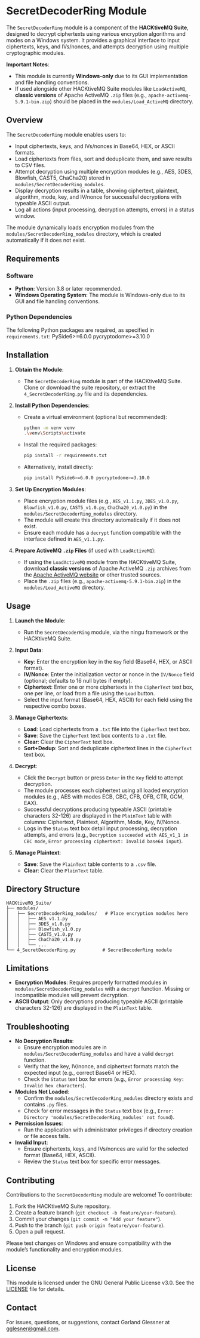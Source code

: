 # SecretDecoderRing Module

The `SecretDecoderRing` module is a component of the **HACKtiveMQ Suite**, designed to decrypt ciphertexts using various encryption algorithms and modes on a Windows system. It provides a graphical interface to input ciphertexts, keys, and IVs/nonces, and attempts decryption using multiple cryptographic modules.

**Important Notes**:
- This module is currently **Windows-only** due to its GUI implementation and file handling conventions.
- If used alongside other HACKtiveMQ Suite modules like `LoadActiveMQ`, **classic versions** of Apache ActiveMQ `.zip` files (e.g., `apache-activemq-5.9.1-bin.zip`) should be placed in the `modules/Load_ActiveMQ` directory.

## Overview

The `SecretDecoderRing` module enables users to:
- Input ciphertexts, keys, and IVs/nonces in Base64, HEX, or ASCII formats.
- Load ciphertexts from files, sort and deduplicate them, and save results to CSV files.
- Attempt decryption using multiple encryption modules (e.g., AES, 3DES, Blowfish, CAST5, ChaCha20) stored in `modules/SecretDecoderRing_modules`.
- Display decryption results in a table, showing ciphertext, plaintext, algorithm, mode, key, and IV/nonce for successful decryptions with typeable ASCII output.
- Log all actions (input processing, decryption attempts, errors) in a status window.

The module dynamically loads encryption modules from the `modules/SecretDecoderRing_modules` directory, which is created automatically if it does not exist.

## Requirements

### Software
- **Python**: Version 3.8 or later recommended.
- **Windows Operating System**: The module is Windows-only due to its GUI and file handling conventions.

### Python Dependencies
The following Python packages are required, as specified in `requirements.txt`:
PySide6>=6.0.0
pycryptodome>=3.10.0

## Installation

1. **Obtain the Module**:
   - The `SecretDecoderRing` module is part of the HACKtiveMQ Suite. Clone or download the suite repository, or extract the `4_SecretDecoderRing.py` file and its dependencies.

2. **Install Python Dependencies**:
   - Create a virtual environment (optional but recommended):
     ```bash
     python -m venv venv
     .\venv\Scripts\activate
     ```
   - Install the required packages:
     ```bash
     pip install -r requirements.txt
     ```
   - Alternatively, install directly:
     ```bash
     pip install PySide6>=6.0.0 pycryptodome>=3.10.0
     ```

3. **Set Up Encryption Modules**:
   - Place encryption module files (e.g., `AES_v1.1.py`, `3DES_v1.0.py`, `Blowfish_v1.0.py`, `CAST5_v1.0.py`, `ChaCha20_v1.0.py`) in the `modules/SecretDecoderRing_modules` directory.
   - The module will create this directory automatically if it does not exist.
   - Ensure each module has a `decrypt` function compatible with the interface defined in `AES_v1.1.py`.

4. **Prepare ActiveMQ `.zip` Files** (if used with `LoadActiveMQ`):
   - If using the `LoadActiveMQ` module from the HACKtiveMQ Suite, download **classic versions** of Apache ActiveMQ `.zip` archives from the [Apache ActiveMQ website](https://activemq.apache.org/components/classic/download/) or other trusted sources.
   - Place the `.zip` files (e.g., `apache-activemq-5.9.1-bin.zip`) in the `modules/Load_ActiveMQ` directory.

## Usage

1. **Launch the Module**:
   - Run the `SecretDecoderRing` module, via the ningu framework or the HACKtiveMQ Suite.

2. **Input Data**:
   - **Key**: Enter the encryption key in the `Key` field (Base64, HEX, or ASCII format).
   - **IV/Nonce**: Enter the initialization vector or nonce in the `IV/Nonce` field (optional; defaults to 16 null bytes if empty).
   - **Ciphertext**: Enter one or more ciphertexts in the `CipherText` text box, one per line, or load from a file using the `Load` button.
   - Select the input format (Base64, HEX, ASCII) for each field using the respective combo boxes.

3. **Manage Ciphertexts**:
   - **Load**: Load ciphertexts from a `.txt` file into the `CipherText` text box.
   - **Save**: Save the `CipherText` text box contents to a `.txt` file.
   - **Clear**: Clear the `CipherText` text box.
   - **Sort+Dedup**: Sort and deduplicate ciphertext lines in the `CipherText` text box.

4. **Decrypt**:
   - Click the `Decrypt` button or press `Enter` in the `Key` field to attempt decryption.
   - The module processes each ciphertext using all loaded encryption modules (e.g., AES with modes ECB, CBC, CFB, OFB, CTR, GCM, EAX).
   - Successful decryptions producing typeable ASCII (printable characters 32-126) are displayed in the `PlainText` table with columns: Ciphertext, Plaintext, Algorithm, Mode, Key, IV/Nonce.
   - Logs in the `Status` text box detail input processing, decryption attempts, and errors (e.g., `Decryption succeeded with AES_v1_1 in CBC mode`, `Error processing ciphertext: Invalid base64 input`).

5. **Manage Plaintext**:
   - **Save**: Save the `PlainText` table contents to a `.csv` file.
   - **Clear**: Clear the `PlainText` table.

## Directory Structure
```
HACKtiveMQ_Suite/
├── modules/
│   ├── SecretDecoderRing_modules/   # Place encryption modules here
│   │   ├── AES_v1.1.py
│   │   ├── 3DES_v1.0.py
│   │   ├── Blowfish_v1.0.py
│   │   ├── CAST5_v1.0.py
│   │   ├── ChaCha20_v1.0.py
│   │   └── ...
└── 4_SecretDecoderRing.py          # SecretDecoderRing module
```

## Limitations
- **Encryption Modules**: Requires properly formatted modules in `modules/SecretDecoderRing_modules` with a `decrypt` function. Missing or incompatible modules will prevent decryption.
- **ASCII Output**: Only decryptions producing typeable ASCII (printable characters 32-126) are displayed in the `PlainText` table.

## Troubleshooting
- **No Decryption Results**:
  - Ensure encryption modules are in `modules/SecretDecoderRing_modules` and have a valid `decrypt` function.
  - Verify that the key, IV/nonce, and ciphertext formats match the expected input (e.g., correct Base64 or HEX).
  - Check the `Status` text box for errors (e.g., `Error processing Key: Invalid hex characters`).
- **Modules Not Loaded**:
  - Confirm the `modules/SecretDecoderRing_modules` directory exists and contains `.py` files.
  - Check for error messages in the `Status` text box (e.g., `Error: Directory 'modules/SecretDecoderRing_modules' not found`).
- **Permission Issues**:
  - Run the application with administrator privileges if directory creation or file access fails.
- **Invalid Input**:
  - Ensure ciphertexts, keys, and IVs/nonces are valid for the selected format (Base64, HEX, ASCII).
  - Review the `Status` text box for specific error messages.

## Contributing
Contributions to the `SecretDecoderRing` module are welcome! To contribute:
1. Fork the HACKtiveMQ Suite repository.
2. Create a feature branch (`git checkout -b feature/your-feature`).
3. Commit your changes (`git commit -m "Add your feature"`).
4. Push to the branch (`git push origin feature/your-feature`).
5. Open a pull request.

Please test changes on Windows and ensure compatibility with the module’s functionality and encryption modules.

## License
This module is licensed under the GNU General Public License v3.0. See the [LICENSE](https://www.gnu.org/licenses/) file for details.

## Contact
For issues, questions, or suggestions, contact Garland Glessner at gglesner@gmail.com.
